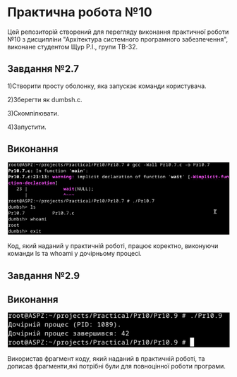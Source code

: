 # Практична робота №10
Цей репозиторій cтворений для перегляду виконання практичної роботи №10 з дисципліни "Архітектура системного програмного забезпечення", виконане студентом Щур Р.І., групи ТВ-32.

## Завдання №2.7
  1)Створити просту оболонку, яка запускає команди користувача.
  
  2)Зберегти як dumbsh.c.
  
  3)Скомпілювати.
 
  4)Запустити.

## Виконання
![Pr10.7.png](Pr10.7.png)

Код, який наданий у практичній роботі, працює коректно, виконуючи команди ls та whoami у дочірньому процесі.


## Завдання №2.9 
## Виконання
![Pr10.9.png](Pr10.9.png)

Використав фрагмент коду, який наданий в практичній роботі, та дописав фрагменти,які потрібні були для повноцінної роботи програми.

